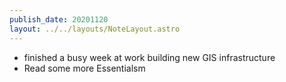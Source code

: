 ```yaml
---
publish_date: 20201120
layout: ../../layouts/NoteLayout.astro
---
```

- finished a busy week at work building new GIS infrastructure
- Read some more Essentialsm

